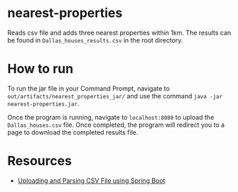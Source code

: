 # nearest-properties
 Reads csv file and adds three nearest properties within 1km. The results can be found in ```Dallas_houses_results.csv``` in the root directory.

# How to run

To run the jar file in your Command Prompt, navigate to ```out/artifacts/nearest_properties_jar/``` and use the command ```java -jar nearest-properties.jar```.

Once the program is running, navigate to ```localhost:8080``` to upload the ```Dallas_houses.csv``` file. Once completed, the program will redirect you to a page to download the completed results file.

# Resources

- [Uploading and Parsing CSV File using Spring Boot](https://attacomsian.com/blog/spring-boot-upload-parse-csv-file)
